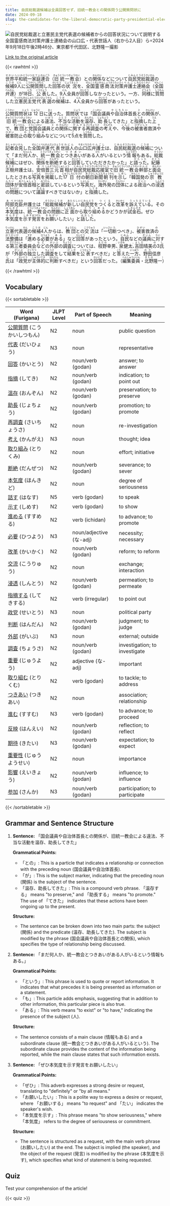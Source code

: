 ```yaml
---
title: 自民総裁選候補は全員回答せず、旧統一教会との関係問う公開質問状に
date: 2024-09-18
slug: the-candidates-for-the-liberal-democratic-party-presidential-election-all-did-not-respond-to-the-public-questionnaire-asking-about-their-relationship-with-the-former-unification-church
---
```


![自民党総裁選と立憲民主党代表選の候補者からの回答状況について説明する全国霊感商法対策弁護士連絡会の山口広・代表世話人（右から2人目）ら=2024年9月18日午後2時46分、東京都千代田区、北野隆一撮影](https://www.asahicom.jp/imgopt/img/e1728041c7/comm_L/AS20240918002303.jpg "自民党総裁選と立憲民主党代表選の候補者からの回答状況について説明する全国霊感商法対策弁護士連絡会の山口広・代表世話人（右から2人目）ら=2024年9月18日午後2時46分、東京都千代田区、北野隆一撮影")

[Link to the original article](https://asahi.com/articles/ASS9L2F91S9LUTIL00NM.html?iref=comtop_7_06)

{{< rawhtml >}}
<p><ruby>世界<rt>せかい</rt></ruby><ruby>平和<rt>へいわ</rt></ruby><ruby>統一<rt>とういつ</rt></ruby><ruby>家庭<rt>かてい</rt></ruby><ruby>連合<rt>れんごう</rt></ruby>（<ruby>旧<rt>きゅう</rt></ruby><ruby>統一教会<rt>とういつきょうかい</rt></ruby>）との<ruby>関係<rt>かんけい</rt></ruby>などについて<ruby>自民党<rt>じみんとう</rt></ruby><ruby>総裁選<rt>そうさいせん</rt></ruby>の<ruby>候補<rt>こうほ</rt></ruby>9<ruby>人<rt>にん</rt></ruby>に<ruby>公開<rt>こうかい</rt></ruby><ruby>質問<rt>しつもん</rt></ruby>した<ruby>回答<rt>かいとう</rt></ruby>の<ruby>状況<rt>じょうきょう</rt></ruby>を、<ruby>全国<rt>ぜんこく</rt></ruby><ruby>霊感商法<rt>れいかんしょうほう</rt></ruby><ruby>対策<rt>たいさく</rt></ruby><ruby>弁護士<rt>べんごし</rt></ruby><ruby>連絡会<rt>れんらくかい</rt></ruby>（<ruby>全国<rt>ぜんこく</rt></ruby><ruby>弁連<rt>べんれん</rt></ruby>）が18<ruby>日<rt>にち</rt></ruby>、<ruby>公表<rt>こうひょう</rt></ruby>した。9<ruby>人<rt>にん</rt></ruby>全員が<ruby>回答<rt>かいとう</rt></ruby>しなかったという。一方、<ruby>同様<rt>どうよう</rt></ruby>に<ruby>質問<rt>しつもん</rt></ruby>した<ruby>立憲民主党<rt>りっけんみんしゅとう</rt></ruby><ruby>代表選<rt>だいひょうせん</rt></ruby>の<ruby>候補<rt>こうほ</rt></ruby>は、4<ruby>人<rt>にん</rt></ruby>全員から<ruby>回答<rt>かいとう</rt></ruby>があったという。</p>

<p><ruby>公開<rt>こうかい</rt></ruby>質問<ruby>状<rt>じょう</rt></ruby>は<ruby>12<rt>じゅうに</rt></ruby>日に<ruby>送<rt>おく</rt></ruby>った。質問<ruby>状<rt>じょう</rt></ruby>では「<ruby>国会<rt>こっかい</rt></ruby>議員<ruby>や<rt>や</rt></ruby><ruby>自治体<rt>じちたい</rt></ruby>首長<ruby>と<rt>と</rt></ruby>の<ruby>関係<rt>かんけい</rt></ruby>が、<ruby>旧<rt>きゅう</rt></ruby><ruby>統一教会<rt>とういつきょうかい</rt></ruby>による<ruby>違法<rt>いほう</rt></ruby>、<ruby>不当<rt>ふとう</rt></ruby>な<ruby>活動<rt>かつどう</rt></ruby>を<ruby>温存<rt>おんぞん</rt></ruby>、<ruby>助長<rt>じょちょう</rt></ruby>してきた」と<ruby>指摘<rt>してき</rt></ruby>した<ruby>上<rt>うえ</rt></ruby>で、<ruby>教団<rt>きょうだん</rt></ruby>と<ruby>党<rt>とう</rt></ruby><ruby>国会<rt>こっかい</rt></ruby>議員<ruby>との<rt>との</rt></ruby><ruby>関係<rt>かんけい</rt></ruby>に<ruby>関する<rt>かんする</rt></ruby><ruby>再調査<rt>さいちょうさ</rt></ruby>の<ruby>考え<rt>かんがえ</rt></ruby>や、<ruby>今後<rt>こんご</rt></ruby>の<ruby>被害者<rt>ひがいしゃ</rt></ruby>救済<ruby>や<rt>や</rt></ruby><ruby>被害<rt>ひがい</rt></ruby>防止<ruby>の<rt>の</rt></ruby><ruby>取り組み<rt>とりくみ</rt></ruby>などについて<ruby>5<rt>ご</rt></ruby>点を<ruby>質問<rt>しつもん</rt></ruby>した。</p>

<p><ruby>記者会見<rt>きしゃかいけん</rt></ruby>した<ruby>全国<rt>ぜんこく</rt></ruby><ruby>弁連<rt>べんれん</rt></ruby><ruby>代表<rt>だいひょう</rt></ruby><ruby>世話人<rt>せわにん</rt></ruby>の<ruby>山口<rt>やまぐち</rt></ruby><ruby>広<rt>ひろ</rt></ruby><ruby>弁護士<rt>べんごし</rt></ruby>は、<ruby>自民<rt>じみん</rt></ruby><ruby>総裁選<rt>そうさいせん</rt></ruby>の<ruby>候補<rt>こうほ</rt></ruby>について「まだ<ruby>何人<rt>なんにん</rt></ruby>か、<ruby>統一教会<rt>とういつきょうかい</rt></ruby>と<ruby>つきあい<rt>つきあい</rt></ruby>がある<ruby>人<rt>ひと</rt></ruby>がいるという<ruby>情報<rt>じょうほう</rt></ruby>もある。<ruby>総裁<rt>そうさい</rt></ruby><ruby>候補<rt>こうほ</rt></ruby>にはぜひ、<ruby>関係<rt>かんけい</rt></ruby>を<ruby>断絶<rt>だんぜつ</rt></ruby>すると<ruby>回答<rt>かいとう</rt></ruby>していただきたかった」と<ruby>語った<rt>かたった</rt></ruby>。<ruby>紀藤<rt>きとう</rt></ruby><ruby>正樹<rt>まさき</rt></ruby>弁護士は、<ruby>安倍<rt>あべ</rt></ruby><ruby>晋三<rt>しんぞう</rt></ruby><ruby>元首相<rt>もとしゅしょう</rt></ruby>が<ruby>自民党<rt>じみんとう</rt></ruby><ruby>総裁<rt>そうさい</rt></ruby><ruby>応接室<rt>おうせつしつ</rt></ruby>で<ruby>旧<rt>きゅう</rt></ruby><ruby>統一教会<rt>とういつきょうかい</rt></ruby><ruby>幹部<rt>かんぶ</rt></ruby>と<ruby>面会<rt>めんかい</rt></ruby>したとされる<ruby>写真<rt>しゃしん</rt></ruby>を<ruby>掲載<rt>けいさい</rt></ruby>した<ruby>17日付<rt>じゅうしちにちづけ</rt></ruby>の<ruby>朝日新聞<rt>あさひしんぶん</rt></ruby><ruby>朝刊<rt>ちょうかん</rt></ruby>を<ruby>示し<rt>しめし</rt></ruby>「<ruby>韓国<rt>かんこく</rt></ruby>発の<ruby>宗教団体<rt>しゅうきょうだんたい</rt></ruby>が<ruby>安倍首相<rt>あべしゅしょう</rt></ruby>と<ruby>密談<rt>みつだん</rt></ruby>しているという<ruby>写真<rt>しゃしん</rt></ruby>だ。<ruby>海外<rt>かいがい</rt></ruby>発の<ruby>団体<rt>だんたい</rt></ruby>による<ruby>政治<rt>せいじ</rt></ruby>への<ruby>浸透<rt>しんとう</rt></ruby>の<ruby>問題<rt>もんだい</rt></ruby>について<ruby>議論<rt>ぎろん</rt></ruby>すべきではないか」と<ruby>指摘<rt>してき</rt></ruby>した。</p>

<p><ruby>阿部<rt>あべ</rt></ruby><ruby>克臣<rt>かつおみ</rt></ruby>弁護士は「<ruby>総裁<rt>そうさい</rt></ruby><ruby>候補<rt>こうほ</rt></ruby>が<ruby>新しい<rt>あたらしい</rt></ruby><ruby>自民党<rt>じみんとう</rt></ruby>を<ruby>つくる<rt>つくる</rt></ruby>と<ruby>改革<rt>かいかく</rt></ruby>を<ruby>訴えている<rt>うったえている</rt></ruby>。その<ruby>本気度<rt>ほんきど</rt></ruby>は、<ruby>統一教会<rt>とういつきょうかい</rt></ruby>の<ruby>問題<rt>もんだい</rt></ruby>に<ruby>正面<rt>しょうめん</rt></ruby>から<ruby>取り組める<rt>とりくめる</rt></ruby>かどうかが<ruby>試金石<rt>しきんせき</rt></ruby>。ぜひ<ruby>本気度<rt>ほんきど</rt></ruby>を<ruby>示す<rt>しめす</rt></ruby><ruby>発言<rt>はつげん</rt></ruby>を<ruby>お願い<rt>おねがい</rt></ruby>したい」と<ruby>話した<rt>はなした</rt></ruby>。</p>

<p><ruby>立憲<rt>りっけん</rt></ruby>代表<ruby>選<rt>せん</rt></ruby>の<ruby>候補<rt>こうほ</rt></ruby>4<ruby>人<rt>にん</rt></ruby>からは、<ruby>教団<rt>きょうだん</rt></ruby>との<ruby>交流<rt>こうりゅう</rt></ruby>は「<ruby>一切<rt>いっさい</rt></ruby><ruby>断<rt>た</rt></ruby>つべき」、<ruby>被害<rt>ひがい</rt></ruby>救済<ruby>の<rt>の</rt></ruby><ruby>法整備<rt>ほうせいび</rt></ruby>は「<ruby>進<rt>すす</rt></ruby>める<ruby>必要<rt>ひつよう</rt></ruby>が<ruby>ある<rt>ある</rt></ruby>」など<ruby>回答<rt>かいとう</rt></ruby>があったという。<ruby>自民<rt>じみん</rt></ruby>などの<ruby>議員<rt>ぎいん</rt></ruby>に<ruby>対<rt>たい</rt></ruby>する<ruby>第三者<rt>だいさんしゃ</rt></ruby>委員会<ruby>など<rt>など</rt></ruby>の<ruby>外部<rt>がいぶ</rt></ruby>の<ruby>調査<rt>ちょうさ</rt></ruby>については、<ruby>枝野<rt>えだの</rt></ruby>幸男<ruby>、<rt>、</rt></ruby><ruby>泉<rt>いずみ</rt></ruby>健太<ruby>、<rt>、</rt></ruby><ruby>吉田<rt>よしだ</rt></ruby>晴美<ruby>の<rt>の</rt></ruby>3<ruby>氏<rt>し</rt></ruby>が「<ruby>外部<rt>がいぶ</rt></ruby>の<ruby>独立<rt>どくりつ</rt></ruby>した<ruby>調査<rt>ちょうさ</rt></ruby>をして<ruby>結果<rt>けっか</rt></ruby>を<ruby>公表<rt>こうひょう</rt></ruby>すべきだ」と<ruby>答<rt>こた</rt></ruby>えた<ruby>一方<rt>いっぽう</rt></ruby>、<ruby>野田<rt>のだ</rt></ruby>佳彦<ruby>氏<rt>し</rt></ruby>は「<ruby>政党<rt>せいとう</rt></ruby>が<ruby>主体的<rt>しゅたいてき</rt></ruby>に<ruby>判断<rt>はんだん</rt></ruby>すべきだ」という<ruby>回答<rt>かいとう</rt></ruby>だった。（<ruby>編集委員<rt>へんしゅういいん</rt></ruby>・<ruby>北野<rt>きたの</rt></ruby>隆一<ruby>）<rt>）</rt></ruby></p>
{{< /rawhtml >}}

## Vocabulary


{{< sortabletable >}}

| Word (Furigana)          | JLPT Level | Part of Speech           | Meaning                                   |
|--------------------------|------------|--------------------------|-------------------------------------------|
|[公開質問](https://jisho.org/search/%E5%85%AC%E9%96%8B%E8%B3%AA%E5%95%8F) (こうかいしつもん)| N2         | noun                     | public question                           |
|[代表](https://jisho.org/search/%E4%BB%A3%E8%A1%A8) (だいひょう)| N3         | noun                     | representative                            |
|[回答](https://jisho.org/search/%E5%9B%9E%E7%AD%94) (かいとう)| N2         | noun/verb (godan)       | answer; to answer                         |
|[指摘](https://jisho.org/search/%E6%8C%87%E6%91%98) (してき)| N2         | noun/verb (godan)       | indication; to point out                  |
|[温存](https://jisho.org/search/%E6%B8%A9%E5%AD%98) (おんぞん)| N2         | noun/verb (godan)       | preservation; to preserve                 |
|[助長](https://jisho.org/search/%E5%8A%A9%E9%95%B7) (じょちょう)| N2         | noun/verb (godan)       | promotion; to promote                     |
|[再調査](https://jisho.org/search/%E5%86%8D%E8%AA%BF%E6%9F%BB) (さいちょうさ)| N2         | noun                     | re-investigation                          |
|[考え](https://jisho.org/search/%E8%80%83%E3%81%88) (かんがえ)| N3         | noun                     | thought; idea                             |
|[取り組み](https://jisho.org/search/%E5%8F%96%E3%82%8A%E7%B5%84%E3%81%BF) (とりくみ)| N2         | noun                     | effort; initiative                        |
|[断絶](https://jisho.org/search/%E6%96%AD%E7%B5%B6) (だんぜつ)| N2         | noun/verb (godan)       | severance; to sever                       |
|[本気度](https://jisho.org/search/%E6%9C%AC%E6%B0%97%E5%BA%A6) (ほんきど)| N2         | noun                     | degree of seriousness                     |
|[話す](https://jisho.org/search/%E8%A9%B1%E3%81%99) (はなす)| N5         | verb (godan)            | to speak                                  |
|[示す](https://jisho.org/search/%E7%A4%BA%E3%81%99) (しめす)| N2         | verb (godan)            | to show                                   |
|[進める](https://jisho.org/search/%E9%80%B2%E3%82%81%E3%82%8B) (すすめる)| N2         | verb (ichidan)          | to advance; to promote                    |
|[必要](https://jisho.org/search/%E5%BF%85%E8%A6%81) (ひつよう)| N3         | noun/adjective (な-adj) | necessity; necessary                      |
|[改革](https://jisho.org/search/%E6%94%B9%E9%9D%A9) (かいかく)| N2         | noun/verb (godan)       | reform; to reform                         |
|[交流](https://jisho.org/search/%E4%BA%A4%E6%B5%81) (こうりゅう)| N2         | noun                     | exchange; interaction                     |
|[浸透](https://jisho.org/search/%E6%B5%B8%E9%80%8F) (しんとう)| N2         | noun/verb (godan)       | permeation; to permeate                   |
|[指摘する](https://jisho.org/search/%E6%8C%87%E6%91%98%E3%81%99%E3%82%8B) (してきする)| N2         | verb (irregular)        | to point out                              |
|[政党](https://jisho.org/search/%E6%94%BF%E5%85%9A) (せいとう)| N3         | noun                     | political party                           |
|[判断](https://jisho.org/search/%E5%88%A4%E6%96%AD) (はんだん)| N2         | noun/verb (godan)       | judgment; to judge                        |
|[外部](https://jisho.org/search/%E5%A4%96%E9%83%A8) (がいぶ)| N3         | noun                     | external; outside                         |
|[調査](https://jisho.org/search/%E8%AA%BF%E6%9F%BB) (ちょうさ)| N2         | noun/verb (godan)       | investigation; to investigate             |
|[重要](https://jisho.org/search/%E9%87%8D%E8%A6%81) (じゅうよう)| N2         | adjective (な-adj)      | important                                 |
|[取り組む](https://jisho.org/search/%E5%8F%96%E3%82%8A%E7%B5%84%E3%82%80) (とりくむ)| N2         | verb (godan)            | to tackle; to address                    |
|[つきあい](https://jisho.org/search/%E3%81%A4%E3%81%8D%E3%81%82%E3%81%84) (つきあい)| N2         | noun                     | association; relationship                 |
|[進む](https://jisho.org/search/%E9%80%B2%E3%82%80) (すすむ)| N3         | verb (godan)            | to advance; to proceed                    |
|[反映](https://jisho.org/search/%E5%8F%8D%E6%98%A0) (はんえい)| N2         | noun/verb (godan)       | reflection; to reflect                    |
|[期待](https://jisho.org/search/%E6%9C%9F%E5%BE%85) (きたい)| N3         | noun/verb (godan)       | expectation; to expect                    |
|[重要性](https://jisho.org/search/%E9%87%8D%E8%A6%81%E6%80%A7) (じゅうようせい)| N2         | noun                     | importance                                 |
|[影響](https://jisho.org/search/%E5%BD%B1%E9%9F%BF) (えいきょう)| N2         | noun/verb (godan)       | influence; to influence                   |
|[参加](https://jisho.org/search/%E5%8F%82%E5%8A%A0) (さんか)| N3         | noun/verb (godan)       | participation; to participate             |

{{< /sortabletable >}}


## Grammar and Sentence Structure

1. **Sentence:** 「国会議員や自治体首長との関係が、旧統一教会による違法、不当な活動を温存、助長してきた」

   **Grammatical Points:**
   - 「との」: This is a particle that indicates a relationship or connection with the preceding noun (国会議員や自治体首長).
   - 「が」: This is the subject marker, indicating that the preceding noun (関係) is the subject of the sentence.
   - 「温存、助長してきた」: This is a compound verb phrase. 「温存する」 means "to preserve," and 「助長する」 means "to promote." The use of 「てきた」 indicates that these actions have been ongoing up to the present.

   **Structure:**
   - The sentence can be broken down into two main parts: the subject (関係) and the predicate (温存、助長してきた). The subject is modified by the phrase (国会議員や自治体首長との関係), which specifies the type of relationship being discussed.

2. **Sentence:** 「まだ何人か、統一教会とつきあいがある人がいるという情報もある。」

   **Grammatical Points:**
   - 「という」: This phrase is used to quote or report information. It indicates that what precedes it is being presented as information or a statement.
   - 「も」: This particle adds emphasis, suggesting that in addition to other information, this particular piece is also true.
   - 「ある」: This verb means "to exist" or "to have," indicating the presence of the subject (人).

   **Structure:**
   - The sentence consists of a main clause (情報もある) and a subordinate clause (統一教会とつきあいがある人がいるという). The subordinate clause provides the content of the information being reported, while the main clause states that such information exists.

3. **Sentence:** 「ぜひ本気度を示す発言をお願いしたい」

   **Grammatical Points:**
   - 「ぜひ」: This adverb expresses a strong desire or request, translating to "definitely" or "by all means."
   - 「お願いしたい」: This is a polite way to express a desire or request, where 「お願いする」 means "to request" and 「たい」 indicates the speaker's wish.
   - 「本気度を示す」: This phrase means "to show seriousness," where 「本気度」 refers to the degree of seriousness or commitment.

   **Structure:**
   - The sentence is structured as a request, with the main verb phrase (お願いしたい) at the end. The subject is implied (the speaker), and the object of the request (発言) is modified by the phrase (本気度を示す), which specifies what kind of statement is being requested.

## Quiz

Test your comprehension of the article!

{{< quiz >}}